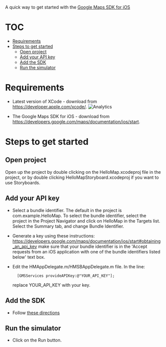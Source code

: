 A quick way to get started with the [Google Maps SDK for iOS](https://developers.google.com/maps/documentation/ios)

# TOC
  * [Requirements](#requirements)
  * [Steps to get started](#steps-to-get-started)
    * [Open project](#open-project)
    * [Add your API key](#add-your-api-key)
    * [Add the SDK](#add-the-sdk)
    * [Run the simulator](#run-the-simulator)


# Requirements

* Latest version of XCode - download from https://developer.apple.com/xcode/. ![Analytics](https://maps-ga-beacon.appspot.com/UA-12846745-20/hellomap-ios/readme?pixel)

* The Google Maps SDK for iOS - download from https://developers.google.com/maps/documentation/ios/start.

# Steps to get started
## Open project
   Open up the project by double clicking on the HelloMap.xcodeproj file in the project, or by double clicking HelloMapStoryboard.xcodeproj if you want to use Storyboards.

## Add your API key
* Select a bundle identifier. The default in the project is com.example.HelloMap. To select the bundle identifier, select the project in the Project Navigator and click on HelloMap in the Targets list. Select the Summary tab, and change Bundle Identifier.
* Generate a key using these instructions: https://developers.google.com/maps/documentation/ios/start#obtaining_an_api_key make sure that your bundle identifier is in the 'Accept requests from an iOS application with one of the bundle identifiers listed below' text box.
* Edit the HMAppDelegate.m/HMSBAppDelegate.m file. In the line:

        [GMSServices provideAPIKey:@"YOUR_API_KEY"];

  replace YOUR\_API\_KEY with your key.

## Add the SDK
* Follow [these directions](https://developers.google.com/maps/documentation/ios/start#adding_the_google_maps_sdk_for_ios_to_your_project.)

## Run the simulator
* Click on the Run button.

